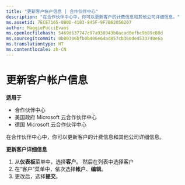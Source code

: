 ```yaml
---
title: "更新客户帐户信息 | 合作伙伴中心"
description: "在合作伙伴中心中，你可以更新客户的计费信息和其他公司详细信息。"
ms.assetid: 7ECE7165-0B0D-4183-845F-9F7B62056207
author: MaggiePucciEvans
ms.openlocfilehash: 5469d637747c97a938943b0acad0efbc9b89c88d
ms.sourcegitcommit: 0b00306bfb0b406e64ad857cb360de4533740e6a
ms.translationtype: HT
ms.contentlocale: zh-CN
---
```

# <a name="update-customer-account-info"></a>更新客户帐户信息

**适用于**

-  合作伙伴中心
-  美国政府 Microsoft 云合作伙伴中心
-  德国 Microsoft 云合作伙伴中心

在合作伙伴中心中，你可以更新客户的计费信息和其他公司详细信息。

**更新客户详细信息**

1.  从**仪表板**菜单中，选择**客户**。 然后在列表中选择客户
2.  在“客户”菜单中，依次选择**帐户**、**编辑**。
3.  更改后，选择**提交**。

 

 



